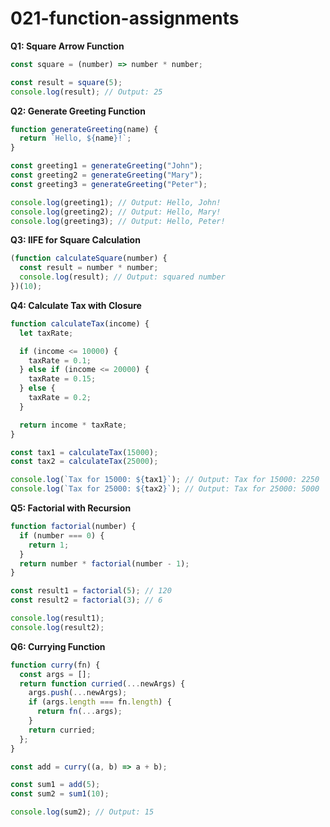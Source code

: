 # 021-function-assignments

**Q1: Square Arrow Function**

```javascript
const square = (number) => number * number;

const result = square(5);
console.log(result); // Output: 25
```

**Q2: Generate Greeting Function**

```javascript
function generateGreeting(name) {
  return `Hello, ${name}!`;
}

const greeting1 = generateGreeting("John");
const greeting2 = generateGreeting("Mary");
const greeting3 = generateGreeting("Peter");

console.log(greeting1); // Output: Hello, John!
console.log(greeting2); // Output: Hello, Mary!
console.log(greeting3); // Output: Hello, Peter!
```

**Q3: IIFE for Square Calculation**

```javascript
(function calculateSquare(number) {
  const result = number * number;
  console.log(result); // Output: squared number
})(10);
```

**Q4: Calculate Tax with Closure**

```javascript
function calculateTax(income) {
  let taxRate;

  if (income <= 10000) {
    taxRate = 0.1;
  } else if (income <= 20000) {
    taxRate = 0.15;
  } else {
    taxRate = 0.2;
  }

  return income * taxRate;
}

const tax1 = calculateTax(15000);
const tax2 = calculateTax(25000);

console.log(`Tax for 15000: ${tax1}`); // Output: Tax for 15000: 2250
console.log(`Tax for 25000: ${tax2}`); // Output: Tax for 25000: 5000
```

**Q5: Factorial with Recursion**

```javascript
function factorial(number) {
  if (number === 0) {
    return 1;
  }
  return number * factorial(number - 1);
}

const result1 = factorial(5); // 120
const result2 = factorial(3); // 6

console.log(result1);
console.log(result2);
```

**Q6: Currying Function**

```javascript
function curry(fn) {
  const args = [];
  return function curried(...newArgs) {
    args.push(...newArgs);
    if (args.length === fn.length) {
      return fn(...args);
    }
    return curried;
  };
}

const add = curry((a, b) => a + b);

const sum1 = add(5);
const sum2 = sum1(10);

console.log(sum2); // Output: 15
```
